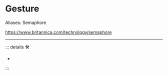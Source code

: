 # Gesture

Aliases: Semaphore

<https://www.britannica.com/technology/semaphore>

---

<!-- =================================================== -->
<!-- =================================================== -->
<!-- =================================================== -->
<!-- =================================================== -->
<!-- =================================================== -->
::: details 🛠

-

:::
